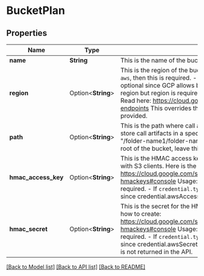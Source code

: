 # BucketPlan

## Properties

Name | Type | Description | Notes
------------ | ------------- | ------------- | -------------
**name** | **String** | This is the name of the bucket. | 
**region** | Option<**String**> | This is the region of the bucket.  Usage: - If `credential.type` is `aws`, then this is required. - If `credential.type` is `gcp`, then this is optional since GCP allows buckets to be accessed without a region but region is required for data residency requirements. Read here: https://cloud.google.com/storage/docs/request-endpoints  This overrides the `credential.region` field if it is provided. | [optional]
**path** | Option<**String**> | This is the path where call artifacts will be stored.  Usage: - To store call artifacts in a specific folder, set this to the full path. Eg. \"/folder-name1/folder-name2\". - To store call artifacts in the root of the bucket, leave this blank.  @default \"/\" | [optional]
**hmac_access_key** | Option<**String**> | This is the HMAC access key offered by GCP for interoperability with S3 clients. Here is the guide on how to create: https://cloud.google.com/storage/docs/authentication/managing-hmackeys#console  Usage: - If `credential.type` is `gcp`, then this is required. - If `credential.type` is `aws`, then this is not required since credential.awsAccessKeyId is used instead. | [optional]
**hmac_secret** | Option<**String**> | This is the secret for the HMAC access key. Here is the guide on how to create: https://cloud.google.com/storage/docs/authentication/managing-hmackeys#console  Usage: - If `credential.type` is `gcp`, then this is required. - If `credential.type` is `aws`, then this is not required since credential.awsSecretAccessKey is used instead.  Note: This is not returned in the API. | [optional]

[[Back to Model list]](../README.md#documentation-for-models) [[Back to API list]](../README.md#documentation-for-api-endpoints) [[Back to README]](../README.md)


